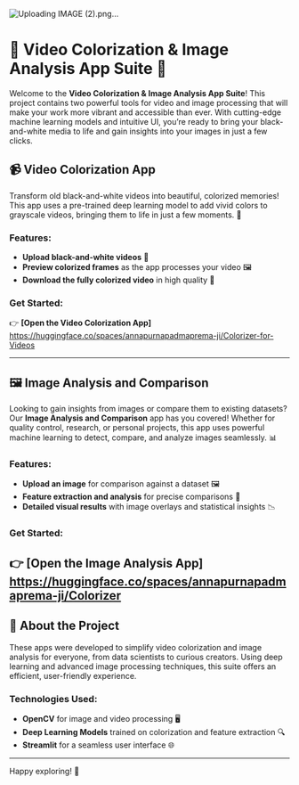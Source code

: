 ![Uploading IMAGE (2).png…]()

# 🎨 Video Colorization & Image Analysis App Suite 🎨

Welcome to the **Video Colorization & Image Analysis App Suite**! This project contains two powerful tools for video and image processing that will make your work more vibrant and accessible than ever. With cutting-edge machine learning models and intuitive UI, you’re ready to bring your black-and-white media to life and gain insights into your images in just a few clicks.


## 📹 Video Colorization App

Transform old black-and-white videos into beautiful, colorized memories! This app uses a pre-trained deep learning model to add vivid colors to grayscale videos, bringing them to life in just a few moments. 🌈

### Features:
- **Upload black-and-white videos** 🎥
- **Preview colorized frames** as the app processes your video 🖼️
- **Download the fully colorized video** in high quality 🚀

### Get Started:
👉 **[Open the Video Colorization App]**
https://huggingface.co/spaces/annapurnapadmaprema-ji/Colorizer-for-Videos

---

## 🖼️ Image Analysis and Comparison

Looking to gain insights from images or compare them to existing datasets? Our **Image Analysis and Comparison** app has you covered! Whether for quality control, research, or personal projects, this app uses powerful machine learning to detect, compare, and analyze images seamlessly. 📊

### Features:
- **Upload an image** for comparison against a dataset 🖼️
- **Feature extraction and analysis** for precise comparisons 📐
- **Detailed visual results** with image overlays and statistical insights 📉

### Get Started:
👉 **[Open the Image Analysis App]**
https://huggingface.co/spaces/annapurnapadmaprema-ji/Colorizer
---



## 👥 About the Project

These apps were developed to simplify video colorization and image analysis for everyone, from data scientists to curious creators. Using deep learning and advanced image processing techniques, this suite offers an efficient, user-friendly experience.

### Technologies Used:
- **OpenCV** for image and video processing 🖥️
- **Deep Learning Models** trained on colorization and feature extraction 🔍
- **Streamlit** for a seamless user interface 🌐

---


Happy exploring! 🥳
